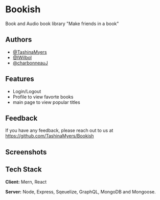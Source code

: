 # Bookish
Book and Audio book library "Make friends in a book"

## Authors

- [@TashinaMyers](https://github.com/TashinaMyers)
- [@IWilboI](https://github.com/IWilboI)
- [@charbonneauJ](https://github.com/charbonneauJ)

## Features

- Login/Logout
- Profile to view favorte books
- main page to view popular titles

## Feedback

If you have any feedback, please reach out to us at https://github.com/TashinaMyers/Bookish

## Screenshots




## Tech Stack

**Client:** Mern, React

**Server:** Node, Express, Sqeuelize, GraphQL, MongoDB and Mongoose.


